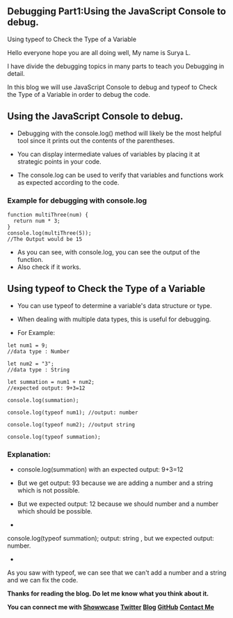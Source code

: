 ## Debugging Part1:Using the JavaScript Console to debug.
Using typeof to Check the Type of a Variable

Hello everyone hope you are all doing well, My name is Surya L.

I have divide the debugging topics in many parts to teach you Debugging in detail. 

In this blog we will use JavaScript Console to debug and typeof to Check the Type of a Variable in order to debug the code.
## Using the JavaScript Console to debug.
- Debugging with the console.log() method will likely be the most helpful tool since it prints out the contents of the parentheses. 
- You can display intermediate values of variables by placing it at strategic points in your code.

- The console.log can be used to verify that variables and functions work as expected according to the code.

### Example for debugging with console.log

```
function multiThree(num) {
  return num * 3;
}
console.log(multiThree(5));
//The Output would be 15
```
- As you can see, with console.log, you can see the output of the function.
- Also check if it works.

## Using typeof to Check the Type of a Variable
- You can use typeof to determine a variable's data structure or type. 
- When dealing with multiple data types, this is useful for debugging.

- For Example:

```
let num1 = 9; 
//data type : Number

let num2 = "3"; 
//data type : String

let summation = num1 + num2; 
//expected output: 9+3=12

console.log(summation);

console.log(typeof num1); //output: number

console.log(typeof num2); //output string

console.log(typeof summation); 
```

### Explanation:

- console.log(summation) with an expected output: 9+3=12
- But we get output: 93 because we are adding a number and a string which is not possible.
- But we expected output: 12 because we should number and a number which should be possible.

- 
console.log(typeof summation); output: string , but we expected output: number.

- 
As you saw with typeof, we can see that we can't add a number and a string and we can fix the code.

**Thanks for reading the blog. Do let me know what you think about it.**

**You can connect me with <a href="https://www.showwcase.com/suryal8991">Showwcase</a>
<a href="https://twitter.com/SURYA_L1998">Twitter</a>
<a href="https://blog.surya-l.com/">Blog</a>
<a href="https://github.com/Surya8991">GitHub</a>
<a href="mailto:contact@surya-l.com">Contact Me</a>**